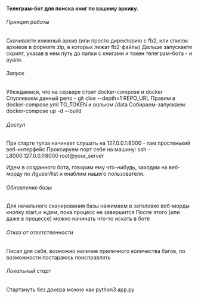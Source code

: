 #### Телеграм-бот для поиска книг по вашему архиву.

###### Принцип работы
Скачиваете книжный архив (или просто директорию с fb2, или список архивов в формате zip, в которых лежат fb2-файлы)
Дальше запускаете скрипт, указав в нем путь до папки с книгами и токен телеграм-бота - и вуаля.

###### Запуск
Убеждаемся, что на сервере стоит docker-compose и docker
Cпулливаем данный репо - git cloe --depth=1 REPO_URL
Правим в docker-compose.yml TG_TOKEN и вольюм /data
Собираем-запускаем: docker-compose up -d --build

###### Доступ
При старте тулза начинает слушать на 127.0.0.1:8000 - там простенький веб-интерфейс
Проксируем порт себе на машину: ssh -L8000:127.0.0.1:8000 root@your_server

Идем в созданного бота, говорим ему что-нибудь, заходим на веб-морду по /tguser/list и енаблим нашего пользователя.

###### Обновление базы
Для начального сканирования базы нажимаем в заголовке веб-морды кнопку start,и ждем, пока процесс не завершится
После этого (или даже в процессе) можно начинать что-то искать в боте

###### Отказ от ответственности
Писал для себя, возможно наличие приличного количества багов, по возможности постараюсь поисправлять

###### Локальный старт
Стартануть без докера можно как python3 app.py
